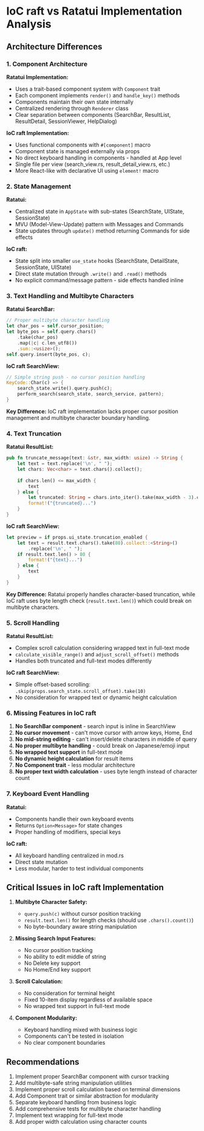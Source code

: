 # IoC raft vs Ratatui Implementation Analysis

## Architecture Differences

### 1. Component Architecture

**Ratatui Implementation:**
- Uses a trait-based component system with `Component` trait
- Each component implements `render()` and `handle_key()` methods
- Components maintain their own state internally
- Centralized rendering through `Renderer` class
- Clear separation between components (SearchBar, ResultList, ResultDetail, SessionViewer, HelpDialog)

**IoC raft Implementation:**
- Uses functional components with `#[component]` macro
- Component state is managed externally via props
- No direct keyboard handling in components - handled at App level
- Single file per view (search_view.rs, result_detail_view.rs, etc.)
- More React-like with declarative UI using `element!` macro

### 2. State Management

**Ratatui:**
- Centralized state in `AppState` with sub-states (SearchState, UIState, SessionState)
- MVU (Model-View-Update) pattern with Messages and Commands
- State updates through `update()` method returning Commands for side effects

**IoC raft:**
- State split into smaller `use_state` hooks (SearchState, DetailState, SessionState, UIState)
- Direct state mutation through `.write()` and `.read()` methods
- No explicit command/message pattern - side effects handled inline

### 3. Text Handling and Multibyte Characters

**Ratatui SearchBar:**
```rust
// Proper multibyte character handling
let char_pos = self.cursor_position;
let byte_pos = self.query.chars()
    .take(char_pos)
    .map(|c| c.len_utf8())
    .sum::<usize>();
self.query.insert(byte_pos, c);
```

**IoC raft SearchView:**
```rust
// Simple string push - no cursor position handling
KeyCode::Char(c) => {
    search_state.write().query.push(c);
    perform_search(search_state, search_service, pattern);
}
```

**Key Difference:** IoC raft implementation lacks proper cursor position management and multibyte character boundary handling.

### 4. Text Truncation

**Ratatui ResultList:**
```rust
pub fn truncate_message(text: &str, max_width: usize) -> String {
    let text = text.replace('\n', " ");
    let chars: Vec<char> = text.chars().collect();
    
    if chars.len() <= max_width {
        text
    } else {
        let truncated: String = chars.into_iter().take(max_width - 3).collect();
        format!("{truncated}...")
    }
}
```

**IoC raft SearchView:**
```rust
let preview = if props.ui_state.truncation_enabled {
    let text = result.text.chars().take(80).collect::<String>()
        .replace('\n', " ");
    if result.text.len() > 80 {
        format!("{text}...")
    } else {
        text
    }
}
```

**Key Difference:** Ratatui properly handles character-based truncation, while IoC raft uses byte length check (`result.text.len()`) which could break on multibyte characters.

### 5. Scroll Handling

**Ratatui ResultList:**
- Complex scroll calculation considering wrapped text in full-text mode
- `calculate_visible_range()` and `adjust_scroll_offset()` methods
- Handles both truncated and full-text modes differently

**IoC raft SearchView:**
- Simple offset-based scrolling: `.skip(props.search_state.scroll_offset).take(10)`
- No consideration for wrapped text or dynamic height calculation

### 6. Missing Features in IoC raft

1. **No SearchBar component** - search input is inline in SearchView
2. **No cursor movement** - can't move cursor with arrow keys, Home, End
3. **No mid-string editing** - can't insert/delete characters in middle of query
4. **No proper multibyte handling** - could break on Japanese/emoji input
5. **No wrapped text support** in full-text mode
6. **No dynamic height calculation** for result items
7. **No Component trait** - less modular architecture
8. **No proper text width calculation** - uses byte length instead of character count

### 7. Keyboard Event Handling

**Ratatui:**
- Components handle their own keyboard events
- Returns `Option<Message>` for state changes
- Proper handling of modifiers, special keys

**IoC raft:**
- All keyboard handling centralized in mod.rs
- Direct state mutation
- Less modular, harder to test individual components

## Critical Issues in IoC raft Implementation

1. **Multibyte Character Safety:**
   - `query.push(c)` without cursor position tracking
   - `result.text.len()` for length checks (should use `.chars().count()`)
   - No byte-boundary aware string manipulation

2. **Missing Search Input Features:**
   - No cursor position tracking
   - No ability to edit middle of string
   - No Delete key support
   - No Home/End key support

3. **Scroll Calculation:**
   - No consideration for terminal height
   - Fixed 10-item display regardless of available space
   - No wrapped text support in full-text mode

4. **Component Modularity:**
   - Keyboard handling mixed with business logic
   - Components can't be tested in isolation
   - No clear component boundaries

## Recommendations

1. Implement proper SearchBar component with cursor tracking
2. Add multibyte-safe string manipulation utilities
3. Implement proper scroll calculation based on terminal dimensions
4. Add Component trait or similar abstraction for modularity
5. Separate keyboard handling from business logic
6. Add comprehensive tests for multibyte character handling
7. Implement text wrapping for full-text mode
8. Add proper width calculation using character counts